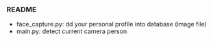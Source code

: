 ### README
- face_capture.py: dd your personal profile into database (image file)
- main.py: detect current camera person